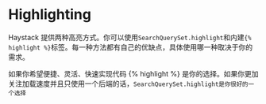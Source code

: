 # Highlighting

Haystack 提供两种高亮方式。你可以使用`SearchQuerySet.highlight`和内建`{% highlight %}`标签。每一种方法都有自己的优缺点，具体使用哪一种取决于你的需求。

如果你希望便捷、灵活、快速实现代码 {% highlight %} 是你的选择。如果你更加关注加载速度并且只使用一个后端的话，`SearchQuerySet.highlight是你很好的一个选择`



